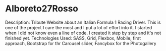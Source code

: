 # Alboreto27Rosso
Description:
Tribute Website about an Italian Formula 1 Racing Driver. 
This is one of the project I care the most and I put a lot of effort into it. 
I started when I did not know even a line of code. 
I created it step by step and it's not finished yet.
Technologies Used:
SASS, Grid, Flexbox, Mobile, first approach, Bootstrap for thr Carousel slider, Fancybox for the Photogallery

